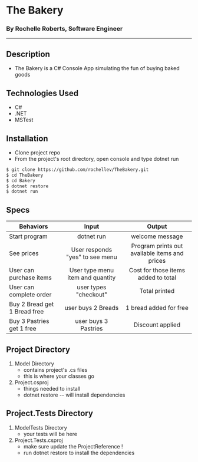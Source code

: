 # The Bakery
### By Rochelle Roberts, Software Engineer
-----

## Description
* The Bakery is a C# Console App simulating the fun of buying baked goods

## Technologies Used
* C#
* .NET
* MSTest

## Installation
* Clone project repo
* From the project's root directory, open console and type dotnet run

```sh
$ git clone https://github.com/rochellev/TheBakery.git
$ cd TheBakery
$ cd Bakery
$ dotnet restore
$ dotnet run
```

## Specs

| Behaviors       | Input          | Output      |
| ---------------- |:------------:| :--------------:|
| Start program | dotnet run | welcome message |
| See prices |  User responds "yes" to see menu | Program prints out available items and prices |
| User can purchase items | User type menu item and quantity | Cost for those items added to total |
| User can complete order | user types "checkout" | Total printed |
| Buy 2 Bread get 1 Bread free | user buys 2 Breads | 1 bread added for free |
| Buy 3 Pastries get 1 free | user buys 3 Pastries | Discount applied |



## Project Directory
1. Model Directory
    * contains project's .cs files 
    * this is where your classes go
2. Project.csproj
    * things needed to install 
    * dotnet restore -- will install dependencies

## Project.Tests Directory
1. ModelTests Directory
    * your tests will be here
2. Project.Tests.csproj
    * make sure update the ProjectReference !
    * run dotnet restore to install the dependencies
